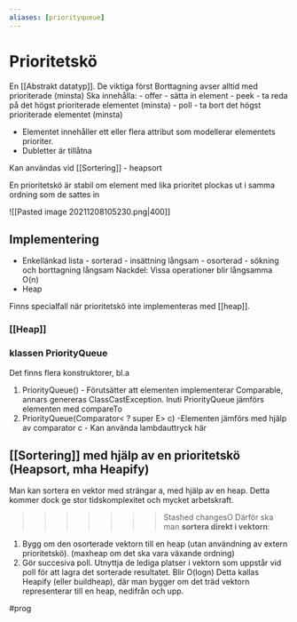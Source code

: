 ```yaml
---
aliases: [priorityqueue]
---
```


# Prioritetskö
En [[Abstrakt datatyp]]. De viktiga först
Borttagning avser alltid med prioriterade (minsta)
Ska innehålla:
	- offer - sätta in element
	- peek - ta reda på det högst prioriterade elementet (minsta)
	- poll - ta bort det högst prioriterade elementet (minsta)

- Elementet innehåller ett eller flera attribut som modellerar elementets prioriter. 
- Dubletter är tillåtna

Kan användas vid [[Sortering]] - heapsort

En prioritetskö är stabil om element med lika prioritet plockas ut i samma ordning som de sattes in

![[Pasted image 20211208105230.png|400]]

## Implementering
- Enkellänkad lista
		- sorterad - insättning långsam
		- osorterad - sökning och borttagning långsam
Nackdel: Vissa operationer blir långsamma O(n)
- Heap

Finns specialfall när prioritetskö inte implementeras med [[heap]]. 

### [[Heap]]

### klassen PriorityQueue
Det finns flera konstruktorer, bl.a
1. PriorityQueue()
		- Förutsätter att elementen implementerar Comparable, annars genereras ClassCastException. Inuti PriorityQueue jämförs elementen med compareTo
2. PriorityQueue(Comparator< ? super E> c)
		-Elementen jämförs med hjälp av comparator c
		- Kan använda lambdauttryck här


## [[Sortering]] med hjälp av en prioritetskö (Heapsort, mha Heapify)
Man kan sortera en vektor med strängar a, med hjälp av en heap. Detta kommer dock ge stor tidskomplexitet och mycket arbetskraft.
>>>>>>> Stashed changesO
Därför ska man **sortera direkt i vektorn**:
1. Bygg om den osorterade vektorn till en heap (utan användning av extern prioritetskö).  (maxheap om det ska vara växande ordning)
2. Gör succesiva poll. Utnyttja de lediga platser i vektorn som uppstår vid poll för att lagra det sorterade resultatet. Blir O(logn)
Detta kallas Heapify (eller buildheap), där man bygger om det träd vektorn representerar till en heap, nedifrån och upp.

#prog 
